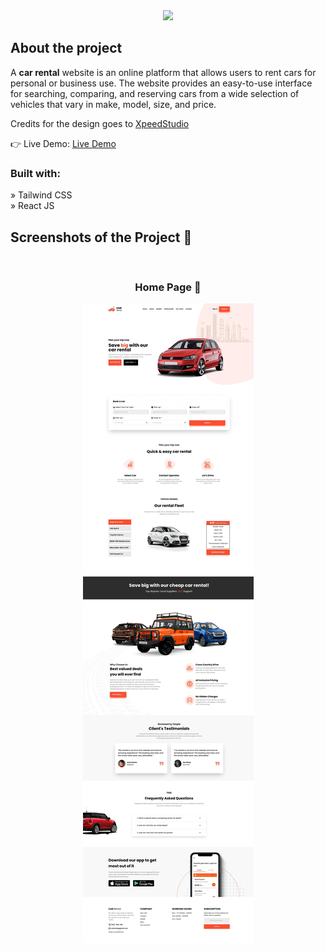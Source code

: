 <div align='center'><img style="width:30%" src='https://car-rental-jade-beta.vercel.app/assets/logo-ntOhGR9U.png'/></div>

<h2>About the project</h2>

  <p>A <b>car rental</b> website is an online platform that allows users to rent cars for personal or business use. The website provides an easy-to-use interface for searching, comparing, and reserving cars from a wide selection of vehicles that vary in make, model, size, and price.</p>

<p>Credits for the design goes to <a href='https://xpeedstudio.com/'>XpeedStudio</a></p>

👉 Live Demo: <a href='https://car-rental-jade-beta.vercel.app'>Live Demo</a>

<h3>Built with:</h3>

» Tailwind CSS <br>
» React JS

<h2>Screenshots of the Project 📸</h2>
<br>
<h3 align='center'>Home Page 🏡</h3>

<div align='center'>
<img src='https://raw.githubusercontent.com/DevB00/CarRental/main/src/assets/6597054c7ca72468e56de269.jpg'/>

</div>
